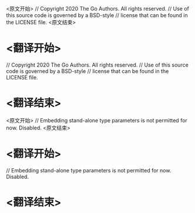 
<原文开始>
// Copyright 2020 The Go Authors. All rights reserved.
// Use of this source code is governed by a BSD-style
// license that can be found in the LICENSE file.
<原文结束>

# <翻译开始>
// Copyright 2020 The Go Authors. All rights reserved.
// Use of this source code is governed by a BSD-style
// license that can be found in the LICENSE file.
# <翻译结束>


<原文开始>
// Embedding stand-alone type parameters is not permitted for now. Disabled.
<原文结束>

# <翻译开始>
// Embedding stand-alone type parameters is not permitted for now. Disabled.
# <翻译结束>

